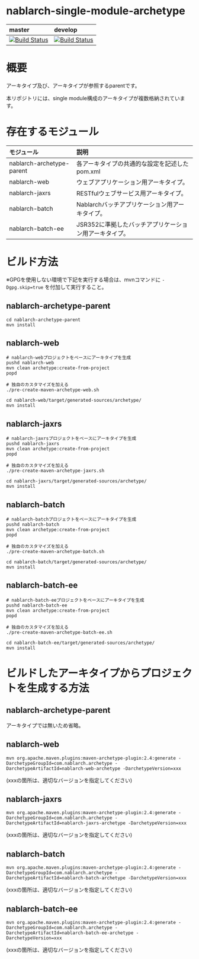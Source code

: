 nablarch-single-module-archetype
================================

| master | develop |
|:-----------|:------------|
|[![Build Status](https://travis-ci.org/nablarch/nablarch-single-module-archetype.svg?branch=master)](https://travis-ci.org/nablarch/nablarch-single-module-archetype)|[![Build Status](https://travis-ci.org/nablarch/nablarch-single-module-archetype.svg?branch=develop)](https://travis-ci.org/nablarch/nablarch-single-module-archetype)|


# 概要

アーキタイプ及び、アーキタイプが参照するparentです。

本リポジトリには、single module構成のアーキタイプが複数格納されています。


# 存在するモジュール

| モジュール              | 説明                                                  |
|:------------------------|:------------------------------------------------------|
|nablarch-archetype-parent|各アーキタイプの共通的な設定を記述したpom.xml          |
|nablarch-web             |ウェブアプリケーション用アーキタイプ。                 |
|nablarch-jaxrs           |RESTfulウェブサービス用アーキタイプ。                  |
|nablarch-batch           |Nablarchバッチアプリケーション用アーキタイプ。         |
|nablarch-batch-ee        |JSR352に準拠したバッチアプリケーション用アーキタイプ。 |


# ビルド方法

※GPGを使用しない環境で下記を実行する場合は、mvnコマンドに ``-Dgpg.skip=true`` を付加して実行すること。

## nablarch-archetype-parent

```
cd nablarch-archetype-parent
mvn install
```

## nablarch-web

```
# nablarch-webプロジェクトをベースにアーキタイプを生成
pushd nablarch-web
mvn clean archetype:create-from-project
popd

# 独自のカスタマイズを加える
./pre-create-maven-archetype-web.sh

cd nablarch-web/target/generated-sources/archetype/
mvn install
```

## nablarch-jaxrs

```
# nablarch-jaxrsプロジェクトをベースにアーキタイプを生成
pushd nablarch-jaxrs
mvn clean archetype:create-from-project
popd

# 独自のカスタマイズを加える
./pre-create-maven-archetype-jaxrs.sh

cd nablarch-jaxrs/target/generated-sources/archetype/
mvn install
```

## nablarch-batch

```
# nablarch-batchプロジェクトをベースにアーキタイプを生成
pushd nablarch-batch
mvn clean archetype:create-from-project
popd

# 独自のカスタマイズを加える
./pre-create-maven-archetype-batch.sh

cd nablarch-batch/target/generated-sources/archetype/
mvn install
```

## nablarch-batch-ee

```
# nablarch-batch-eeプロジェクトをベースにアーキタイプを生成
pushd nablarch-batch-ee
mvn clean archetype:create-from-project
popd

# 独自のカスタマイズを加える
./pre-create-maven-archetype-batch-ee.sh

cd nablarch-batch-ee/target/generated-sources/archetype/
mvn install
```


# ビルドしたアーキタイプからプロジェクトを生成する方法

## nablarch-archetype-parent

アーキタイプでは無いため省略。


## nablarch-web

```
mvn org.apache.maven.plugins:maven-archetype-plugin:2.4:generate -DarchetypeGroupId=com.nablarch.archetype -DarchetypeArtifactId=nablarch-web-archetype -DarchetypeVersion=xxx
```
(xxxの箇所は、適切なバージョンを指定してください)


## nablarch-jaxrs

```
mvn org.apache.maven.plugins:maven-archetype-plugin:2.4:generate -DarchetypeGroupId=com.nablarch.archetype -DarchetypeArtifactId=nablarch-jaxrs-archetype -DarchetypeVersion=xxx
```
(xxxの箇所は、適切なバージョンを指定してください)


## nablarch-batch

```
mvn org.apache.maven.plugins:maven-archetype-plugin:2.4:generate -DarchetypeGroupId=com.nablarch.archetype -DarchetypeArtifactId=nablarch-batch-archetype -DarchetypeVersion=xxx
```
(xxxの箇所は、適切なバージョンを指定してください)


## nablarch-batch-ee

```
mvn org.apache.maven.plugins:maven-archetype-plugin:2.4:generate -DarchetypeGroupId=com.nablarch.archetype -DarchetypeArtifactId=nablarch-batch-ee-archetype -DarchetypeVersion=xxx
```
(xxxの箇所は、適切なバージョンを指定してください)

